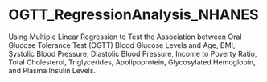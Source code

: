 # OGTT_RegressionAnalysis_NHANES
Using Multiple Linear Regression to Test the Association between Oral Glucose Tolerance Test (OGTT) Blood Glucose Levels and Age, BMI, Systolic Blood Pressure, Diastolic Blood Pressure, Income to Poverty Ratio, Total Cholesterol, Triglycerides, Apolipoprotein, Glycosylated Hemoglobin, and Plasma Insulin Levels.
